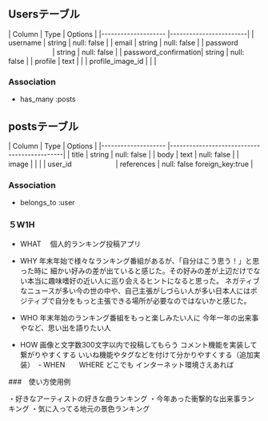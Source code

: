 ## Usersテーブル

| Column               | Type    | Options      |
|--------------------  |------------------------|
| username             | string  | null: false  |
| email                | string  | null: false  |
| password 　　　　　　  | string  | null: false  |
| password_confirmation| string  | null: false  |
| profile              | text    |              |
| profile_image_id     |         |              |

### Association

- has_many :posts



## postsテーブル

| Column               | Type        | Options                       |
|--------------------  |---------------------------------------------|
| title                | string      | null: false                   |
| body                 | text        | null: false                   |
| image                |             |                               |
| user_id　　　　　　    | references  | null: false foreign_key:true  |


### Association

- belongs_to :user

### ５W1H

- WHAT　
個人的ランキング投稿アプリ

- WHY
年末年始で様々なランキング番組があるが、「自分はこう思う！」と思った時に
細かい好みの差が出ていると感じた。その好みの差が上辺だけでない本当に趣味嗜好の近い人に巡り会えるヒントになると思った。
ネガティブなニュースが多い今の世の中や、自己主張がしづらい人が多い日本人にはポジティブで自分をもっと主張できる場所が必要なのではないかと感じた。

- WHO 
年末年始のランキング番組をもっと楽しみたい人に
今年一年の出来事やなど、思い出を語りたい人

- HOW
画像と文字数300文字以内で投稿してもらう
コメント機能を実装して繋がりやすくする
いいね機能やタグなどを付けて分かりやすくする（追加実装）  - WHEN　　WHERE どこでも インターネット環境さえあれば

###　使い方使用例

・好きなアーティストの好きな曲ランキング ・今年あった衝撃的な出来事ランキング
・気に入ってる地元の景色ランキング
